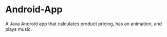 # Android-App
A Java Android app that calculates product pricing, has an animation, and plays music.
